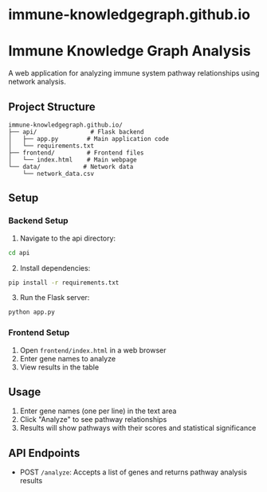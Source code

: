 # immune-knowledgegraph.github.io

# Immune Knowledge Graph Analysis

A web application for analyzing immune system pathway relationships using network analysis.

## Project Structure
```
immune-knowledgegraph.github.io/
├── api/               # Flask backend
│   ├── app.py        # Main application code
│   └── requirements.txt
├── frontend/         # Frontend files
│   └── index.html    # Main webpage
└── data/            # Network data
    └── network_data.csv
```

## Setup

### Backend Setup
1. Navigate to the api directory:
```bash
cd api
```

2. Install dependencies:
```bash
pip install -r requirements.txt
```

3. Run the Flask server:
```bash
python app.py
```

### Frontend Setup
1. Open `frontend/index.html` in a web browser
2. Enter gene names to analyze
3. View results in the table

## Usage
1. Enter gene names (one per line) in the text area
2. Click "Analyze" to see pathway relationships
3. Results will show pathways with their scores and statistical significance

## API Endpoints
- POST `/analyze`: Accepts a list of genes and returns pathway analysis results